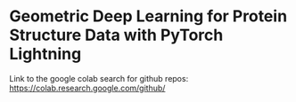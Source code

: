 # Geometric Deep Learning for Protein Structure Data with PyTorch Lightning

Link to the google colab search for github repos: https://colab.research.google.com/github/

